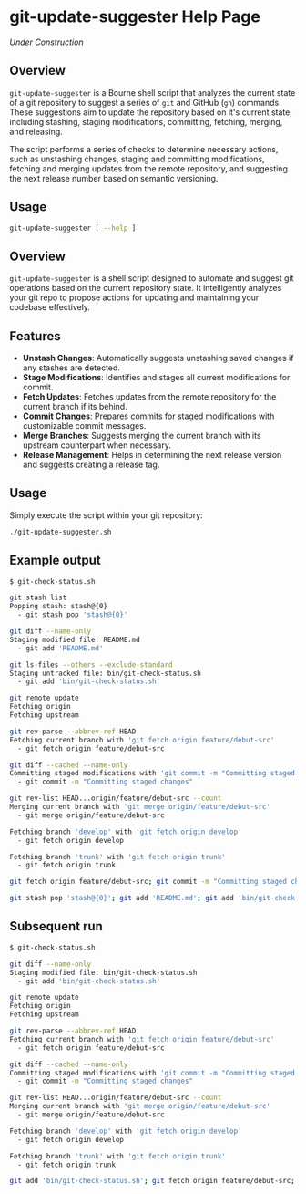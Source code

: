 # git-update-suggester Help Page

*Under Construction*


## Overview

`git-update-suggester` is a Bourne shell script that analyzes the current state of a git repository to suggest a series of `git` and GitHub (`gh`) commands. These suggestions aim to update the repository based on it's current state, including stashing, staging modifications, committing, fetching, merging, and releasing.

The script performs a series of checks to determine necessary actions, such as unstashing changes, staging and committing modifications, fetching and merging updates from the remote repository, and suggesting the next release number based on semantic versioning.

## Usage

```bash
git-update-suggester [ --help ]
```

## Overview

`git-update-suggester` is a shell script designed to automate and suggest git operations based on the current repository state. It intelligently analyzes your git repo to propose actions for updating and maintaining your codebase effectively.

## Features

- **Unstash Changes**: Automatically suggests unstashing saved changes if any stashes are detected.
- **Stage Modifications**: Identifies and stages all current modifications for commit.
- **Fetch Updates**: Fetches updates from the remote repository for the current branch if its behind.
- **Commit Changes**: Prepares commits for staged modifications with customizable commit messages.
- **Merge Branches**: Suggests merging the current branch with its upstream counterpart when necessary.
- **Release Management**: Helps in determining the next release version and suggests creating a release tag.

## Usage

Simply execute the script within your git repository:

```bash
./git-update-suggester.sh
```

## Example output

```bash
$ git-check-status.sh 

git stash list
Popping stash: stash@{0}
  - git stash pop 'stash@{0}'

git diff --name-only
Staging modified file: README.md
  - git add 'README.md'

git ls-files --others --exclude-standard
Staging untracked file: bin/git-check-status.sh
  - git add 'bin/git-check-status.sh'

git remote update
Fetching origin
Fetching upstream

git rev-parse --abbrev-ref HEAD
Fetching current branch with 'git fetch origin feature/debut-src'
  - git fetch origin feature/debut-src

git diff --cached --name-only
Committing staged modifications with 'git commit -m "Committing staged changes"'
  - git commit -m "Committing staged changes"

git rev-list HEAD...origin/feature/debut-src --count
Merging current branch with 'git merge origin/feature/debut-src'
  - git merge origin/feature/debut-src

Fetching branch 'develop' with 'git fetch origin develop'
  - git fetch origin develop

Fetching branch 'trunk' with 'git fetch origin trunk'
  - git fetch origin trunk

git fetch origin feature/debut-src; git commit -m "Committing staged changes"; git merge origin/feature/debut-src

git stash pop 'stash@{0}'; git add 'README.md'; git add 'bin/git-check-status.sh'; git fetch origin feature/debut-src; git commit -m "Committing staged changes"; git merge origin/feature/debut-src

```

## Subsequent run

```bash
$ git-check-status.sh 

git diff --name-only
Staging modified file: bin/git-check-status.sh
  - git add 'bin/git-check-status.sh'

git remote update
Fetching origin
Fetching upstream

git rev-parse --abbrev-ref HEAD
Fetching current branch with 'git fetch origin feature/debut-src'
  - git fetch origin feature/debut-src

git diff --cached --name-only
Committing staged modifications with 'git commit -m "Committing staged changes"'
  - git commit -m "Committing staged changes"

git rev-list HEAD...origin/feature/debut-src --count
Merging current branch with 'git merge origin/feature/debut-src'
  - git merge origin/feature/debut-src

Fetching branch 'develop' with 'git fetch origin develop'
  - git fetch origin develop

Fetching branch 'trunk' with 'git fetch origin trunk'
  - git fetch origin trunk

git add 'bin/git-check-status.sh'; git fetch origin feature/debut-src; git commit -m "Committing staged changes"; git merge origin/feature/debut-src

```